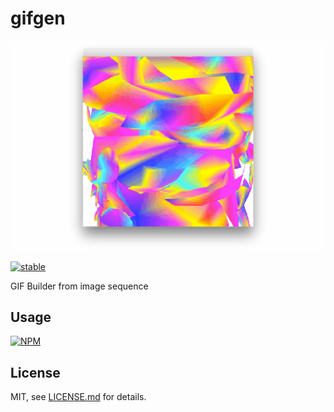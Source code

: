 # gifgen

![](gifgen.gif)

[![stable](http://badges.github.io/stability-badges/dist/stable.svg)](http://github.com/badges/stability-badges)

GIF Builder from image sequence

## Usage

[![NPM](https://nodei.co/npm/gifgen.png)](https://www.npmjs.com/package/gifgen)

## License

MIT, see [LICENSE.md](http://github.com/vorg/gifgen/blob/master/LICENSE.md) for details.
